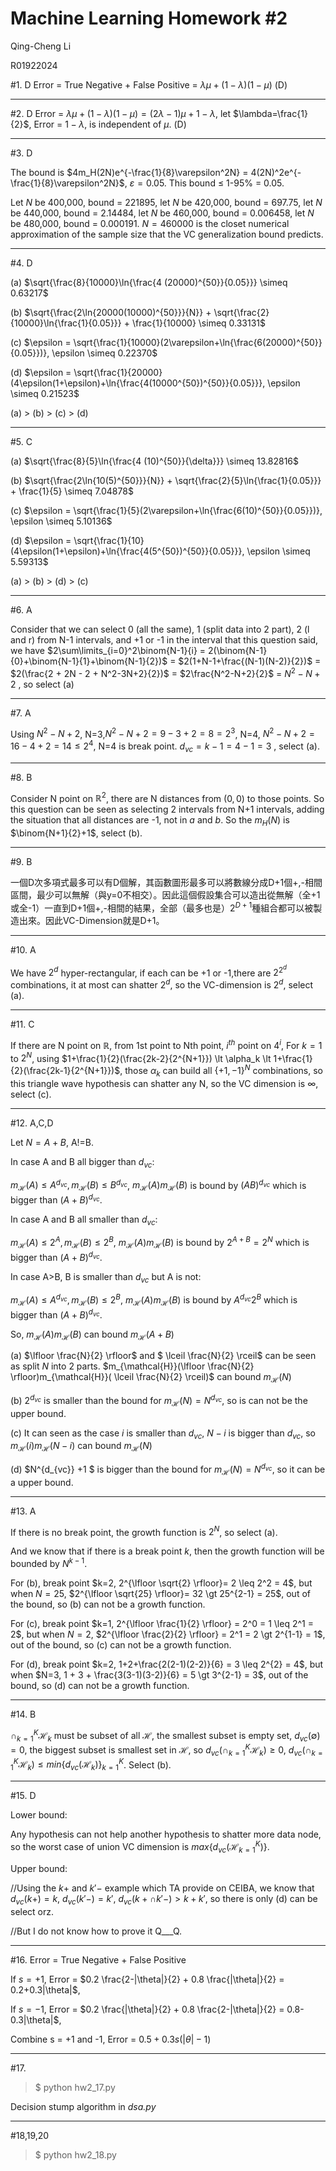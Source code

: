 Machine Learning Homework #2
============================
Qing-Cheng Li 

R01922024

#1. D
Error = True Negative + False Positive = $\lambda\mu + (1-\lambda)(1-\mu)$ (D)

----

#2. D
Error = $\lambda\mu + (1-\lambda)(1-\mu) = (2\lambda-1)\mu+1-\lambda$, let $\lambda=\frac{1}{2}$, Error = $1-\lambda$, is independent of $\mu$. (D) 

----

#3. D

The bound is $4m_H(2N)e^{-\frac{1}{8}\varepsilon^2N} = 4(2N)^2e^{-\frac{1}{8}\varepsilon^2N}$, $\varepsilon=0.05$. This bound $\leq$ 1-95% = 0.05.

Let $N$ be 400,000, bound = 221895, let $N$ be 420,000, bound = 697.75, let $N$ be 440,000, bound = 2.14484, let $N$ be 460,000, bound = 0.006458, let $N$ be 480,000, bound = 0.000191. $N=460000$ is the closet numerical approximation of the sample size that the VC generalization bound predicts.

----

#4. D

(a) $\sqrt{\frac{8}{10000}\ln{\frac{4 (20000)^{50}}{0.05}}} \simeq 0.63217$

(b) $\sqrt{\frac{2\ln{20000(10000)^{50}}}{N}} + \sqrt{\frac{2}{10000}\ln{\frac{1}{0.05}}} + \frac{1}{10000} \simeq 0.33131$

(c) $\epsilon = \sqrt{\frac{1}{10000}(2\varepsilon+\ln{\frac{6(20000)^{50}}{0.05}})}, \epsilon \simeq 0.22370$

(d) $\epsilon = \sqrt{\frac{1}{20000}(4\epsilon(1+\epsilon)+\ln{\frac{4(10000^{50})^{50}}{0.05}}}, \epsilon \simeq 0.21523$

(a) > (b) > (c) > (d)

----

#5. C

(a) $\sqrt{\frac{8}{5}\ln{\frac{4 (10)^{50}}{\delta}}} \simeq 13.82816$

(b) $\sqrt{\frac{2\ln{10(5)^{50}}}{N}} + \sqrt{\frac{2}{5}\ln{\frac{1}{0.05}}} + \frac{1}{5} \simeq 7.04878$

(c) $\epsilon = \sqrt{\frac{1}{5}(2\varepsilon+\ln{\frac{6(10)^{50}}{0.05}})}, \epsilon \simeq 5.10136$

(d) $\epsilon = \sqrt{\frac{1}{10}(4\epsilon(1+\epsilon)+\ln{\frac{4(5^{50})^{50}}{0.05}}}, \epsilon \simeq 5.59313$

(a) > (b) > (d) > (c)

----

#6. A

Consider that we can select 0 (all the same), 1 (split data into 2 part), 2 (l and r) from N-1 intervals, and +1 or -1 in the interval that this question said, we have $2\sum\limits_{i=0}^2\binom{N-1}{i} = 2(\binom{N-1}{0}+\binom{N-1}{1}+\binom{N-1}{2})$ = $2(1+N-1+\frac{(N-1)(N-2)}{2})$ = $2(\frac{2 + 2N - 2 + N^2-3N+2}{2})$ = $2\frac{N^2-N+2}{2}$ = $N^2-N+2$ , so select (a)

----

#7. A

Using $N^2-N+2$, N=3,$N^2-N+2=9-3+2=8=2^3$, N=4, $N^2-N+2=16-4+2=14\leq2^4$, N=4 is break point. $d_{vc}=k-1=4-1=3$ , select (a). 

----

#8. B

Consider N point on $\mathbb{R}^2$, there are N distances from $(0,0)$ to those points. So this question can be seen as selecting 2 intervals from N+1 intervals, adding the situation that all distances are -1, not in $a$ and $b$. So the $m_H(N)$ is $\binom{N+1}{2}+1$, select (b).

----

#9. B

一個D次多項式最多可以有D個解，其函數圖形最多可以將數線分成D+1個+,-相間區間，最少可以無解（與y=0不相交）。因此這個假設集合可以造出從無解（全+1或全-1）一直到D+1個+,-相間的結果，全部（最多也是）$2^{D+1}$種組合都可以被製造出來。因此VC-Dimension就是D+1。

----

#10. A

We have $2^d$ hyper-rectangular, if each can be +1 or -1,there are $2^{2^d}$ combinations, it at most can shatter $2^d$, so the VC-dimension is $2^d$, select (a).

----

#11. C

If there are N point on $\mathbb{R}$, from 1st point to Nth point, $i^{th}$ point on $4^{i}$, For $k=1$ to $2^N$, using $1+\frac{1}{2}(\frac{2k-2}{2^{N+1}}) \lt \alpha_k \lt 1+\frac{1}{2}(\frac{2k-1}{2^{N+1}})$, those $\alpha_k$ can build all $\{+1,-1\}^N$ combinations, so this triangle wave hypothesis can shatter any N, so the VC dimension is $\infty$, select (c).

----

#12. A,C,D

Let $N=A+B$, A!=B. 

In case A and B all bigger than $d_{vc}$:

$m_{\mathcal{H}}(A) \leq A^{d_{vc}},m_{\mathcal{H}}(B) \leq B^{d_{vc}}$, $m_{\mathcal{H}}(A)m_{\mathcal{H}}(B)$ is bound by $(AB)^{d_{vc}}$ which is bigger than $(A+B)^{d_{vc}}$.

In case A and B all smaller than $d_{vc}$:

$m_{\mathcal{H}}(A) \leq 2^{A},m_{\mathcal{H}}(B) \leq 2^{B}$, $m_{\mathcal{H}}(A)m_{\mathcal{H}}(B)$ is bound by $2^{A+B}=2^N$ which is bigger than $(A+B)^{d_{vc}}$.

In case A>B, B is smaller than $d_{vc}$ but A is not:

$m_{\mathcal{H}}(A) \leq A^{d_{vc}},m_{\mathcal{H}}(B) \leq 2^{B}$, $m_{\mathcal{H}}(A)m_{\mathcal{H}}(B)$ is bound by $A^{d_{vc}}2^B$ which is bigger than $(A+B)^{d_{vc}}$.

So, $m_{\mathcal{H}}(A)m_{\mathcal{H}}(B)$ can bound $m_{\mathcal{H}}(A+B)$

(a) $\lfloor \frac{N}{2} \rfloor$ and $ \lceil \frac{N}{2} \rceil$ can be seen as split $N$ into 2 parts. $m_{\mathcal{H}}(\lfloor \frac{N}{2} \rfloor)m_{\mathcal{H}}( \lceil \frac{N}{2} \rceil)$ can bound $m_{\mathcal{H}}(N)$

(b) $2^{d_{vc}}$ is smaller than the bound for $m_{\mathcal{H}}(N) = N^{d_{vc}}$, so is can not be the upper bound.

(c) It can seen as the case  $i$ is smaller than $d_{vc}$, $N-i$ is bigger than $d_{vc}$, so $m_{\mathcal{H}}(i)m_{\mathcal{H}}(N-i)$ can bound $m_{\mathcal{H}}(N)$

(d) $N^{d_{vc}} +1 $ is bigger than the bound for $m_{\mathcal{H}}(N) = N^{d_{vc}}$, so it can be a upper bound.


----

#13. A

If there is no break point, the growth function is $2^N$, so select (a). 

And we know that if there is a break point $k$, then the growth function will be bounded by $N^{k-1}$. 

For (b), break point $k=2, 2^{\lfloor \sqrt{2} \rfloor}= 2 \leq 2^2 = 4$, but when $N=25$, $2^{\lfloor \sqrt{25} \rfloor}= 32 \gt 25^{2-1} = 25$, out of the bound, so (b) can not be a growth function. 

For (c), break point $k=1, 2^{\lfloor \frac{1}{2} \rfloor} = 2^0 = 1 \leq 2^1 = 2$, but when $N=2$, $2^{\lfloor \frac{2}{2} \rfloor} = 2^1 = 2 \gt 2^{1-1} = 1$, out of the bound, so (c) can not be a growth function. 

For (d), break point $k=2, 1+2+\frac{2(2-1)(2-2)}{6} = 3 \leq 2^{2} = 4$, but when $N=3, 1 + 3 + \frac{3(3-1)(3-2)}{6} = 5 \gt 3^{2-1} = 3$, out of the bound, so (d) can not be a growth function. 

----

#14. B

$\cap_{k=1}^{K}\mathcal{H}_k$ must be subset of all $\mathcal{H}$, the smallest subset is empty set, $d_{vc}(\emptyset) = 0$, the biggest subset is smallest set in $\mathcal{H}$, so $d_{vc}(\cap_{k=1}^{K}\mathcal{H}_k) \geq 0$, $d_{vc}(\cap_{k=1}^{K}\mathcal{H}_k) \leq min\{d_{vc}(\mathcal{H}_k)\}_{k=1}^K$. Select (b).

----

#15. D

Lower bound:

Any hypothesis can not help another hypothesis to shatter more data node, so the worst case of union VC dimension is $max\{d_{vc}(\mathcal{H}_{k=1}^K)\}$.

Upper bound:

//Using the $k+$ and $k'-$ example which TA provide on CEIBA, we know that $d_{vc}(k+)=k$, $d_{vc}(k'-)=k'$, $d_{vc}(k+\cap k'-)>k+k'$, so there is only (d) can be select orz.

//But I do not know how to prove it Q___Q.

----

#16.
Error = True Negative + False Positive

If $s = +1$, Error = $0.2 \frac{2-|\theta|}{2} + 0.8 \frac{|\theta|}{2} = 0.2+0.3|\theta|$,

If $s=-1$, Error = $0.2 \frac{|\theta|}{2} + 0.8 \frac{2-|\theta|}{2} = 0.8-0.3|\theta|$,

Combine s = +1 and -1, Error = $0.5+0.3s(|\theta|-1)$

----

#17.

> $ python hw2_17.py

Decision stump algorithm in *dsa.py*

----

#18,19,20

> $ python hw2_18.py